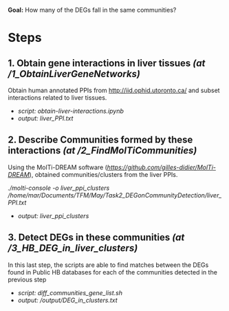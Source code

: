 **Goal:** How many of the DEGs fall in the same communities?

# Steps

## 1. Obtain gene interactions in liver tissues *(at /1_ObtainLiverGeneNetworks)*
Obtain human annotated PPIs from http://iid.ophid.utoronto.ca/ and subset interactions related to liver tissues.

* *script: obtain-liver-interactions.ipynb*
* *output: liver_PPI.txt*

## 2. Describe Communities formed by these interactions *(at /2_FindMolTiCommunities)*
Using the MolTi-DREAM software (*https://github.com/gilles-didier/MolTi-DREAM*), obtained communities/clusters from the liver PPIs.

*./molti-console -o liver_ppi_clusters /home/mar/Documents/TFM/May/Task2_DEGonCommunityDetection/liver_PPI.txt*

* *output: liver_ppi_clusters*

## 3. Detect DEGs in these communities *(at /3_HB_DEG_in_liver_clusters)*
In this last step, the scripts are able to find matches between the DEGs found in Public HB databases for each of the communities detected in the previous step

* *script: diff_communities_gene_list.sh*
* *output: /output/DEG_in_clusters.txt*